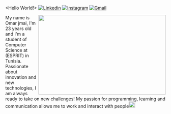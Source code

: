 <Hello World!>
[![Linkedin](https://img.shields.io/badge/-LinkedIn-blue?style=flat&logo=Linkedin&logoColor=white)](https://www.linkedin.com/in/jmai-omar-611b56206/)
[![Instagram](https://img.shields.io/badge/-Instagram-c13584?style=flat&labelColor=c13584&logo=instagram&logoColor=white)](https://www.instagram.com/amrouch_jmaii/)
[![Gmail](https://img.shields.io/badge/-Gmail-c14438?style=flat&logo=Gmail&logoColor=white)](mailto:omar.jmai@esprit.tn)

<img align= "right" height= "250" width="400" src= "https://cdn.dribbble.com/users/600557/screenshots/3625204/untitled-1.gif"/>
My name is Omar jmai, I'm 23 years old and I'm a student of Computer Science at (ESPRIT) in Tunisia. Passionate about innovation and new technologies, I am always ready to take on new challenges! My passion for programming, learning and communication allows me to work and interact with people<img height ="20" src= "https://camo.githubusercontent.com/6ba7b982e69849c28d40e15131d5557cd65455a6/68747470733a2f2f6d656469612e67697068792e636f6d2f6d656469612f4c6e516a7057614f4e386e68723231764e572f67697068792e676966" />





